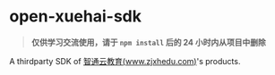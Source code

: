 # open-xuehai-sdk

> **仅供学习交流使用，请于 `npm install` 后的 24 小时内从项目中删除**

A thirdparty SDK of [智通云教育(www.zjxhedu.com)](https://www.zjxhedu.com/)'s products.
